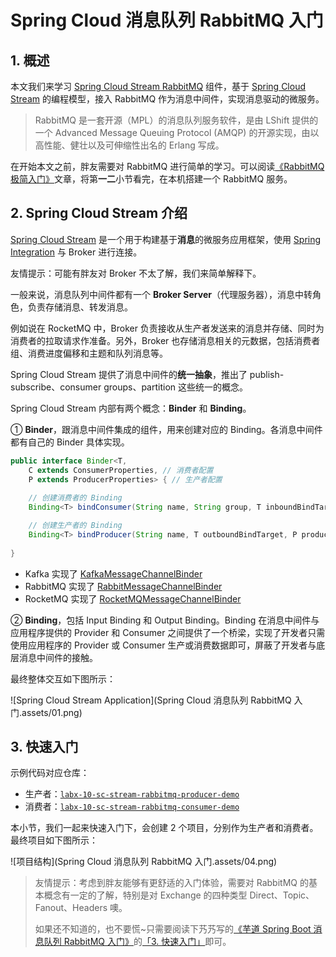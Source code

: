 # Spring Cloud 消息队列 RabbitMQ 入门

## 1. 概述

本文我们来学习 [Spring Cloud Stream RabbitMQ](https://github.com/spring-cloud/spring-cloud-stream-binder-rabbit) 组件，基于 [Spring Cloud Stream](https://github.com/spring-cloud/spring-cloud-stream) 的编程模型，接入 RabbitMQ 作为消息中间件，实现消息驱动的微服务。

>RabbitMQ 是一套开源（MPL）的消息队列服务软件，是由 LShift 提供的一个 Advanced Message Queuing Protocol (AMQP) 的开源实现，由以高性能、健壮以及可伸缩性出名的 Erlang 写成。

在开始本文之前，胖友需要对 RabbitMQ 进行简单的学习。可以阅读[《RabbitMQ 极简入门》](http://www.iocoder.cn/RabbitMQ/install/?self)文章，将第**一二**小节看完，在本机搭建一个 RabbitMQ 服务。



## 2. Spring Cloud Stream 介绍

[Spring Cloud Stream](https://github.com/spring-cloud/spring-cloud-stream) 是一个用于构建基于**消息**的微服务应用框架，使用 [Spring Integration](https://www.oschina.net/p/spring+integration) 与 Broker 进行连接。

友情提示：可能有胖友对 Broker 不太了解，我们来简单解释下。

一般来说，消息队列中间件都有一个 **Broker Server**（代理服务器），消息中转角色，负责存储消息、转发消息。

例如说在 RocketMQ 中，Broker 负责接收从生产者发送来的消息并存储、同时为消费者的拉取请求作准备。另外，Broker 也存储消息相关的元数据，包括消费者组、消费进度偏移和主题和队列消息等。

Spring Cloud Stream 提供了消息中间件的**统一抽象**，推出了 publish-subscribe、consumer groups、partition 这些统一的概念。

Spring Cloud Stream 内部有两个概念：**Binder** 和 **Binding**。

① **Binder**，跟消息中间件集成的组件，用来创建对应的 Binding。各消息中间件都有自己的 Binder 具体实现。

```java
public interface Binder<T, 
    C extends ConsumerProperties, // 消费者配置
    P extends ProducerProperties> { // 生产者配置
    
    // 创建消费者的 Binding
    Binding<T> bindConsumer(String name, String group, T inboundBindTarget, C consumerProperties);

    // 创建生产者的 Binding
    Binding<T> bindProducer(String name, T outboundBindTarget, P producerProperties);
    
}
```

- Kafka 实现了 [KafkaMessageChannelBinder](https://github.com/spring-cloud/spring-cloud-stream-binder-kafka/blob/master/spring-cloud-stream-binder-kafka/src/main/java/org/springframework/cloud/stream/binder/kafka/KafkaMessageChannelBinder.java)
- RabbitMQ 实现了 [RabbitMessageChannelBinder](https://github.com/spring-cloud/spring-cloud-stream-binder-rabbit/blob/master/spring-cloud-stream-binder-rabbit/src/main/java/org/springframework/cloud/stream/binder/rabbit/RabbitMessageChannelBinder.java)
- RocketMQ 实现了 [RocketMQMessageChannelBinder](https://github.com/alibaba/spring-cloud-alibaba/blob/master/spring-cloud-stream-binder-rocketmq/src/main/java/com/alibaba/cloud/stream/binder/rocketmq/RocketMQMessageChannelBinder.java)

② **Binding**，包括 Input Binding 和 Output Binding。Binding 在消息中间件与应用程序提供的 Provider 和 Consumer 之间提供了一个桥梁，实现了开发者只需使用应用程序的 Provider 或 Consumer 生产或消费数据即可，屏蔽了开发者与底层消息中间件的接触。

最终整体交互如下图所示：

![Spring Cloud Stream Application](Spring Cloud 消息队列 RabbitMQ 入门.assets/01.png)





## 3. 快速入门

示例代码对应仓库：

- 生产者：[`labx-10-sc-stream-rabbitmq-producer-demo`](https://github.com/YunaiV/SpringBoot-Labs/tree//master/labx-10-spring-cloud-stream-rabbitmq/labx-10-sc-stream-rabbitmq-producer-demo)
- 消费者：[`labx-10-sc-stream-rabbitmq-consumer-demo`](https://github.com/YunaiV/SpringBoot-Labs/blob//master/labx-10-spring-cloud-stream-rabbitmq/labx-10-sc-stream-rabbitmq-consumer-demo/)

本小节，我们一起来快速入门下，会创建 2 个项目，分别作为生产者和消费者。最终项目如下图所示：

![项目结构](Spring Cloud 消息队列 RabbitMQ 入门.assets/04.png)

>友情提示：考虑到胖友能够有更舒适的入门体验，需要对 RabbitMQ 的基本概念有一定的了解，特别是对 Exchange 的四种类型 Direct、Topic、Fanout、Headers 噢。
>
>如果还不知道的，也不要慌~只需要阅读下艿艿写的[《芋道 Spring Boot 消息队列 RabbitMQ 入门》](http://www.iocoder.cn/Spring-Boot/RabbitMQ/?self)的[「3. 快速入门」](https://www.iocoder.cn/Spring-Cloud/RabbitMQ/#)即可。



